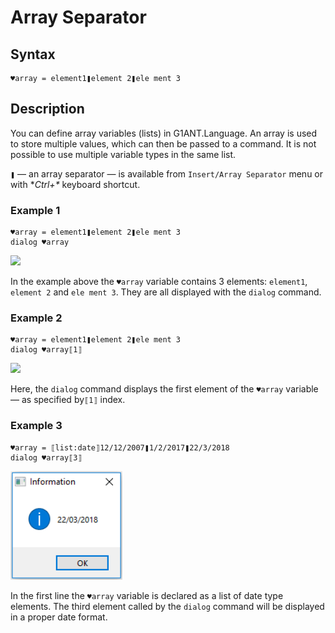 # Array Separator

## Syntax

```text
♥array = element1❚element 2❚ele ment 3
```

## **Description**

You can define array variables \(lists\) in G1ANT.Language. An array is used to store multiple values, which can then be passed to a command. It is not possible to use multiple variable types in the same list.

`❚` — an array separator — is available from `Insert/Array Separator` menu or with **Ctrl+\** keyboard shortcut.

### **Example 1**

```text
♥array = element1❚element 2❚ele ment 3
dialog ♥array
```

![](https://manula.r.sizr.io/large/user/7252/img/2018-01-04-array-separator_v1.jpg)

In the example above the `♥array` variable contains 3 elements: `element1`, `element 2` and `ele ment 3`. They are all displayed with the `dialog` command.

### **Example 2**

```text
♥array = element1❚element 2❚ele ment 3
dialog ♥array⟦1⟧
```

![](https://manula.r.sizr.io/large/user/7252/img/2018-01-04-array-separator-2_v1.jpg)

Here, the `dialog` command displays the first element of the `♥array` variable — as specified by`⟦1⟧` index.

### **Example 3**

```text
♥array = ⟦list:date⟧12/12/2007❚1/2/2017❚22/3/2018
dialog ♥array⟦3⟧
```

![](../../.gitbook/assets/image.png)

In the first line the `♥array` variable is declared as a list of date type elements. The third element called by the  `dialog` command will be displayed in a proper date format.

